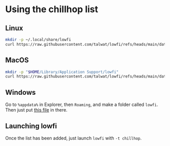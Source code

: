 # Using the chillhop list

## Linux

```sh
mkdir -p ~/.local/share/lowfi
curl https://raw.githubusercontent.com/talwat/lowfi/refs/heads/main/data/chillhop.txt -O --output-dir ~/.local/share/lowfi
```

## MacOS

```sh
mkdir -p "$HOME/Library/Application Support/lowfi"
curl https://raw.githubusercontent.com/talwat/lowfi/refs/heads/main/data/chillhop.txt -O --output-dir "$HOME/Library/Application Support/lowfi"
```

## Windows

Go to `%appdata%` in Explorer, then `Roaming`, and make a folder called `lowfi`.
Then just put [this file](https://raw.githubusercontent.com/talwat/lowfi/refs/heads/main/data/chillhop.txt) in there.

## Launching lowfi

Once the list has been added, just launch `lowfi` with `-t chillhop`.
